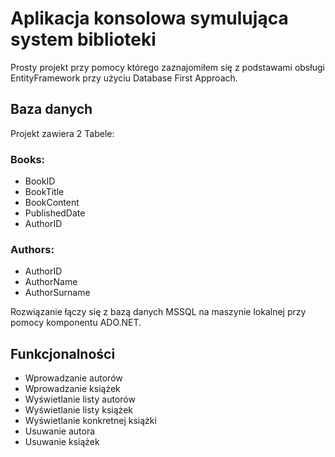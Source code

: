 # Aplikacja konsolowa symulująca system biblioteki
Prosty projekt przy pomocy którego zaznajomiłem się z podstawami obsługi EntityFramework przy użyciu Database First Approach.

## Baza danych
Projekt zawiera 2 Tabele:
### Books:
- BookID
- BookTitle
- BookContent
- PublishedDate
- AuthorID

### Authors:
- AuthorID
- AuthorName
- AuthorSurname

Rozwiązanie łączy się z bazą danych MSSQL na maszynie lokalnej przy pomocy komponentu ADO.NET.

## Funkcjonalności
- Wprowadzanie autorów
- Wprowadzanie książek
- Wyświetlanie listy autorów
- Wyświetlanie listy książek
- Wyświetlanie konkretnej książki
- Usuwanie autora
- Usuwanie książek

